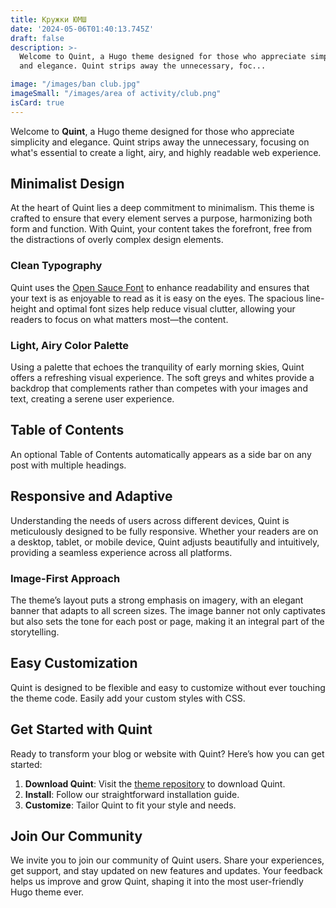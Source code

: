 ```yaml
---
title: Кружки ЮМШ
date: '2024-05-06T01:40:13.745Z'
draft: false
description: >-
  Welcome to Quint, a Hugo theme designed for those who appreciate simplicity
  and elegance. Quint strips away the unnecessary, foc...

image: "/images/ban club.jpg"
imageSmall: "/images/area of ​​activity/club.png"
isCard: true
---
```

Welcome to **Quint**, a Hugo theme designed for those who appreciate simplicity and elegance. Quint strips away the unnecessary, focusing on what's essential to create a light, airy, and highly readable web experience.

## Minimalist Design

At the heart of Quint lies a deep commitment to minimalism. This theme is crafted to ensure that every element serves a purpose, harmonizing both form and function. With Quint, your content takes the forefront, free from the distractions of overly complex design elements.

### Clean Typography

Quint uses the [Open Sauce Font](https://github.com/marcologous/Open-Sauce-Fonts) to enhance readability and ensures that your text is as enjoyable to read as it is easy on the eyes. The spacious line-height and optimal font sizes help reduce visual clutter, allowing your readers to focus on what matters most—the content.

### Light, Airy Color Palette

Using a palette that echoes the tranquility of early morning skies, Quint offers a refreshing visual experience. The soft greys and whites provide a backdrop that complements rather than competes with your images and text, creating a serene user experience.

## Table of Contents

An optional Table of Contents automatically appears as a side bar on any post with multiple headings.

## Responsive and Adaptive

Understanding the needs of users across different devices, Quint is meticulously designed to be fully responsive. Whether your readers are on a desktop, tablet, or mobile device, Quint adjusts beautifully and intuitively, providing a seamless experience across all platforms.

### Image-First Approach

The theme’s layout puts a strong emphasis on imagery, with an elegant banner that adapts to all screen sizes. The image banner not only captivates but also sets the tone for each post or page, making it an integral part of the storytelling.

## Easy Customization

Quint is designed to be flexible and easy to customize without ever touching the theme code. Easily add your custom styles with CSS.

## Get Started with Quint

Ready to transform your blog or website with Quint? Here’s how you can get started:

1. **Download Quint**: Visit the [theme repository](https://github.com/victoriadrake/hugo-theme-quint) to download Quint.
2. **Install**: Follow our straightforward installation guide.
3. **Customize**: Tailor Quint to fit your style and needs.

## Join Our Community

We invite you to join our community of Quint users. Share your experiences, get support, and stay updated on new features and updates. Your feedback helps us improve and grow Quint, shaping it into the most user-friendly Hugo theme ever.
